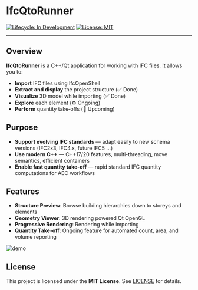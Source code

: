 # IfcQtoRunner

[![Lifecycle: In Development](https://img.shields.io/badge/lifecycle-in%20development-orange)]()
[![License: MIT](https://img.shields.io/badge/license-MIT-blue)]()

---

## Overview

**IfcQtoRunner** is a C++/Qt application for working with IFC files. It allows you to:

* **Import** IFC files using IfcOpenShell
* **Extract and display** the project structure (✅ Done)
* **Visualize** 3D model while importing (✅ Done)
* **Explore** each element (⚙️ Ongoing)
* **Perform** quantity take‑offs (🚧 Upcoming)
  
## Purpose

* **Support evolving IFC standards** — adapt easily to new schema versions (IFC2x3, IFC4.x, future IFC5 …)
* **Use modern C++** — C++17/20 features, multi-threading, move semantics, efficient containers
* **Enable fast quantity take‑off** — rapid standard IFC quantity computations for AEC workflows

## Features

* **Structure Preview**: Browse building hierarchies down to storeys and elements
* **Geometry Viewer**: 3D rendering powered Qt OpenGL
* **Progressive Rendering**: Rendering while importing
* **Quantity Take‑off**: Ongoing feature for automated count, area, and volume reporting

![demo](https://github.com/user-attachments/assets/b5bfdde2-cf5b-4ea9-a11c-c24c963e53bb)

## License

This project is licensed under the **MIT License**. See [LICENSE](LICENSE) for details.
